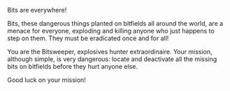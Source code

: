 Bits are everywhere!

Bits, these dangerous things planted on bitfields all around the world, are a menace for everyone, exploding and killing anyone who just happens to step on them. They must be eradicated once and for all!

You are the Bitsweeper, explosives hunter extraordinaire. Your mission, although simple, is very dangerous: locate and deactivate all the missing bits on bitfields before they hurt anyone else.

Good luck on your mission!